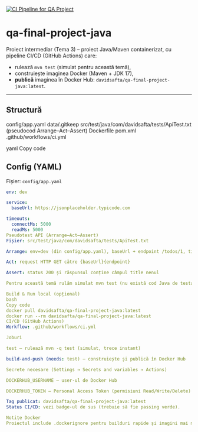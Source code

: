 [![CI Pipeline for QA Project](https://github.com/DavidSafta/qa-final-project-java/actions/workflows/ci.yml/badge.svg)](https://github.com/DavidSafta/qa-final-project-java/actions/workflows/ci.yml)

# qa-final-project-java

Proiect intermediar (Tema 3) – proiect Java/Maven containerizat, cu pipeline CI/CD (GitHub Actions) care:
- rulează `mvn test` (simulat pentru această temă),
- construiește imaginea Docker (Maven + JDK 17),
- **publică** imaginea în Docker Hub: `davidsafta/qa-final-project-java:latest`.

---

## Structură
config/app.yaml
data/.gitkeep
src/test/java/com/davidsafta/tests/ApiTest.txt (pseudocod Arrange–Act–Assert)
Dockerfile
pom.xml
.github/workflows/ci.yml

yaml
Copy code

## Config (YAML)
Fișier: `config/app.yaml`
```yaml
env: dev

service:
  baseUrl: https://jsonplaceholder.typicode.com

timeouts:
  connectMs: 5000
  readMs: 5000
Pseudotest API (Arrange–Act–Assert)
Fișier: src/test/java/com/davidsafta/tests/ApiTest.txt

Arrange: env=dev (din config/app.yaml), baseUrl + endpoint /todos/1, timeouts

Act: request HTTP GET către {baseUrl}{endpoint}

Assert: status 200 și răspunsul conține câmpul title nenul

Pentru această temă rulăm simulat mvn test (nu există cod Java de testare real).

Build & Run local (opțional)
bash
Copy code
docker pull davidsafta/qa-final-project-java:latest
docker run --rm davidsafta/qa-final-project-java:latest
CI/CD (GitHub Actions)
Workflow: .github/workflows/ci.yml

Joburi

test – rulează mvn -q test (simulat, trece instant)

build-and-push (needs: test) – construiește și publică în Docker Hub

Secrete necesare (Settings → Secrets and variables → Actions)

DOCKERHUB_USERNAME – user-ul de Docker Hub

DOCKERHUB_TOKEN – Personal Access Token (permisiuni Read/Write/Delete)

Tag publicat: davidsafta/qa-final-project-java:latest
Status CI/CD: vezi badge-ul de sus (trebuie să fie passing verde).

Notițe Docker
Proiectul include .dockerignore pentru builduri rapide și imagini mai mici (excludem fișiere de IDE, .git etc).

